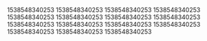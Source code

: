 1538548340253
1538548340253
1538548340253
1538548340253
1538548340253
1538548340253
1538548340253
1538548340253
1538548340253
1538548340253
1538548340253
1538548340253
1538548340253
1538548340253
1538548340253
